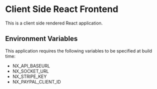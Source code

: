 # Client Side React Frontend

This is a client side rendered React application.

## Environment Variables

This application requires the following variables to be specified at build time:

- NX_API_BASEURL
- NX_SOCKET_URL
- NX_STRIPE_KEY
- NX_PAYPAL_CLIENT_ID
